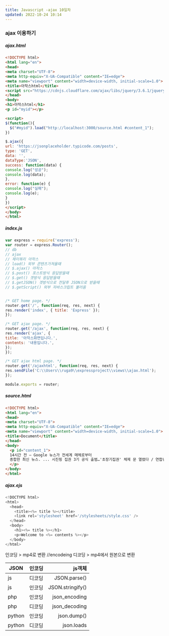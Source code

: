 ```yaml
---
title: Javascript -ajax 10일차
updated: 2022-10-24 10:14
---
```

### ajax 이용하기

<div class="divider"></div>

##### ajax.html

```HTML
<!DOCTYPE html>
<html lang="en">
<head>
<meta charset="UTF-8">
<meta http-equiv="X-UA-Compatible" content="IE=edge">
<meta name="viewport" content="width=device-width, initial-scale=1.0">
<title>아작스html</title>
<script src="https://cdnjs.cloudflare.com/ajax/libs/jquery/3.6.1/jquery.min.js"></script>
</head>
<body>
<h1>아작스html</h1>
<p id="myid"></p>

<script>
$(function(){
  $("#myid").load("http://localhost:3000/source.html #content_1");
})

$.ajax({
url: 'https://jsonplaceholder.typicode.com/posts',
type: 'GET',
data: '',
dataType:'JSON',
success: function(data) {
console.log("성공");
console.log(data);
},
error: function(e) {
console.log("실패");
console.log(e);
}
})
</script>
</body>
</html>
```

<div class="divider"></div>

##### index.js

```javascript
var express = require('express');
var router = express.Router();
// db
// ajax
// 제이쿼리 아작스
// load() 외부 콘텐츠가져올때
// $.ajax() 아작스
// $.post() 포스트방식 응답받을때
// $.get() 겟방식 응답받을때
// $.getJSON() 겟방식으로 전달후 JSON으로 받을때
// $.getScript() 외부 자바스크립트 불러옴


/* GET home page. */
router.get('/', function(req, res, next) {
res.render('index', { title: 'Express' });
});

/* GET ajax page. */
router.get('/ajax', function(req, res, next) {
res.render('ajax', {
title: '아작스화면입니다.',
contents: '내용입니다.',
});
});

/* GET ajax html page. */
router.get('/ajaxhtml', function(req, res, next) {
res.sendFile('C:\\Users\\ruga9\\expressproject\\views\\ajax.html');
});

module.exports = router;
```

<div class="divider"></div>

##### source.html
```html
<!DOCTYPE html>
<html lang="en">
<head>
<meta charset="UTF-8">
<meta http-equiv="X-UA-Compatible" content="IE=edge">
<meta name="viewport" content="width=device-width, initial-scale=1.0">
<title>Document</title>
</head>
<body>
  <p id="content_1">
  14시간 전 — Google 뉴스가 전세계 매체로부터
  종합한 최신 뉴스. ... 시진핑 집권 3기 공식 출범…'초장기집권' 체제 문 열렸다 / 연합뉴스 Yonhapnews. 3시간 전. more_vert.
  </p>
</body>
</html>
```

<div class="divider"></div>

##### ajax.ejs

```javascript
<!DOCTYPE html>
<html>
  <head>
    <title><%= title %></title>
    <link rel='stylesheet' href='/stylesheets/style.css' />
  </head>
  <body>
    <h1><%= title %></h1>
    <p>Welcome to <%= contents %></p>
  </body>
</html>

```

<div class="divider"></div>

인코딩 > mp4로 변환 //encodeing
디코딩 > mp4에서 원본으로 변환

|  JSON      | 인코딩           |  js객체  |
| ------------- |:-------------:| -----:|
| js     | 디코딩 | JSON.parse() |
| js     | 인코딩 |   JSON.stringify() |
| php | 인코딩     |    json_encoding |
| php | 디코딩     |    json_decoding |
| python | 인코딩     |    json.dump() |
| python | 디코딩     |    json.loads |

